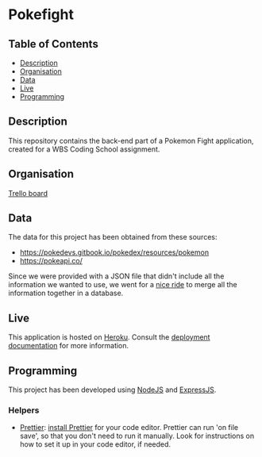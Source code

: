# Pokefight

## Table of Contents

- [Description](#description)
- [Organisation](#organisation)
- [Data](#data)
- [Live](#live)
- [Programming](#programming)

## Description

This repository contains the back-end part of a Pokemon Fight application, created for a WBS Coding School assignment.

## Organisation

[Trello board](https://trello.com/b/Icz4WKYA/group4-pokefight)

## Data

The data for this project has been obtained from these sources:

- https://pokedevs.gitbook.io/pokedex/resources/pokemon
- https://pokeapi.co/

Since we were provided with a JSON file that didn't include all the information we wanted to use, we went for a [nice ride](./doc/databasemerge.md) to merge all the information together in a database.

## Live

This application is hosted on [Heroku](https://wbsgroup4pokefight.herokuapp.com/pokemon). Consult the [deployment documentation](./doc/deployment.md) for more information.

## Programming

This project has been developed using [NodeJS](https://nodejs.org/en) and [ExpressJS](https://expressjs.com).

### Helpers

- [Prettier](https://prettier.io/): [install Prettier](https://prettier.io/docs/en/editors.html) for your code editor. Prettier can run 'on file save', so that you don't need to run it manually. Look for instructions on how to set it up in your code editor, if needed.
